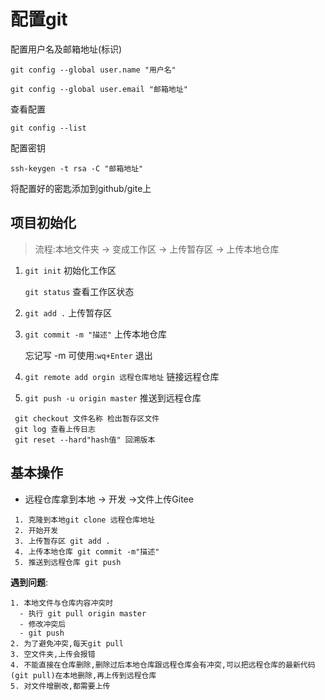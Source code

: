 # 配置git

配置用户名及邮箱地址(标识)

```
git config --global user.name "用户名"
```

```
git config --global user.email "邮箱地址"
```

查看配置

```
git config --list
```

配置密钥

```
ssh-keygen -t rsa -C "邮箱地址"
```

将配置好的密匙添加到github/gite上


## 项目初始化

> 流程:本地文件夹 -> 变成工作区 -> 上传暂存区 -> 上传本地仓库

1. `git init` 初始化工作区 

   `git status` 查看工作区状态 
2. `git add .` 上传暂存区 
3. `git commit -m "描述"` 上传本地仓库 

   忘记写 -m  可使用:`wq+Enter`  退出
4. `git remote add orgin 远程仓库地址` 链接远程仓库 
5. `git push -u origin master` 推送到远程仓库 

 ```
  git checkout 文件名称 检出暂存区文件
  git log 查看上传日志
  git reset --hard"hash值" 回溯版本
 ```

## 基本操作

- 远程仓库拿到本地 -> 开发 ->文件上传Gitee

 ```
  1. 克隆到本地git clone 远程仓库地址
  2. 开始开发
  3. 上传暂存区 git add .
  4. 上传本地仓库 git commit -m"描述"
  5. 推送到远程仓库 git push
 ```

**遇到问题**:

  ```
1. 本地文件与仓库内容冲突时
	- 执行 git pull origin master
	- 修改冲突后
	- git push
2. 为了避免冲突,每天git pull
3. 空文件夹,上传会报错
4. 不能直接在仓库删除,删除过后本地仓库跟远程仓库会有冲突,可以把远程仓库的最新代码(git pull)在本地删除,再上传到远程仓库
5. 对文件增删改,都需要上传
  ```
